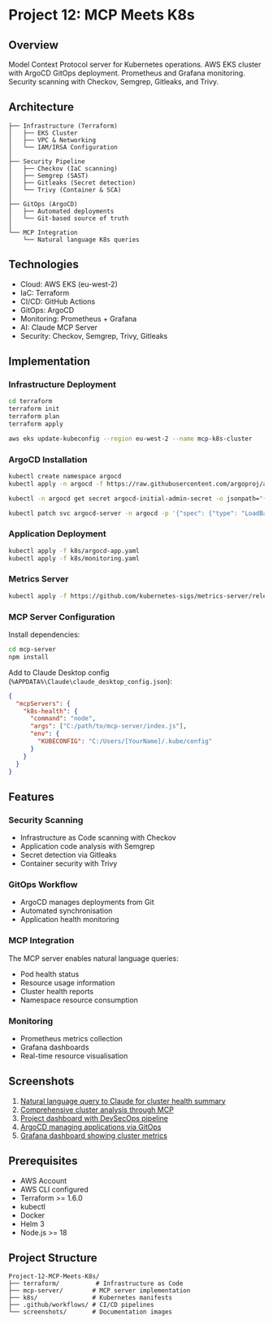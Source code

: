# Project 12: MCP Meets K8s

## Overview

Model Context Protocol server for Kubernetes operations. AWS EKS cluster with ArgoCD GitOps deployment. Prometheus and Grafana monitoring. Security scanning with Checkov, Semgrep, Gitleaks, and Trivy.

## Architecture

```
├── Infrastructure (Terraform)
│   ├── EKS Cluster
│   ├── VPC & Networking
│   └── IAM/IRSA Configuration
│
├── Security Pipeline
│   ├── Checkov (IaC scanning)
│   ├── Semgrep (SAST)
│   ├── Gitleaks (Secret detection)
│   └── Trivy (Container & SCA)
│
├── GitOps (ArgoCD)
│   ├── Automated deployments
│   └── Git-based source of truth
│
└── MCP Integration
    └── Natural language K8s queries
```

## Technologies

- Cloud: AWS EKS (eu-west-2)
- IaC: Terraform
- CI/CD: GitHub Actions
- GitOps: ArgoCD
- Monitoring: Prometheus + Grafana
- AI: Claude MCP Server
- Security: Checkov, Semgrep, Trivy, Gitleaks

## Implementation

### Infrastructure Deployment

```bash
cd terraform
terraform init
terraform plan
terraform apply

aws eks update-kubeconfig --region eu-west-2 --name mcp-k8s-cluster
```

### ArgoCD Installation

```bash
kubectl create namespace argocd
kubectl apply -n argocd -f https://raw.githubusercontent.com/argoproj/argo-cd/stable/manifests/install.yaml

kubectl -n argocd get secret argocd-initial-admin-secret -o jsonpath="{.data.password}" | base64 -d

kubectl patch svc argocd-server -n argocd -p '{"spec": {"type": "LoadBalancer"}}'
```

### Application Deployment

```bash
kubectl apply -f k8s/argocd-app.yaml
kubectl apply -f k8s/monitoring.yaml
```

### Metrics Server

```bash
kubectl apply -f https://github.com/kubernetes-sigs/metrics-server/releases/latest/download/components.yaml
```

### MCP Server Configuration

Install dependencies:
```bash
cd mcp-server
npm install
```

Add to Claude Desktop config (`%APPDATA%\Claude\claude_desktop_config.json`):
```json
{
  "mcpServers": {
    "k8s-health": {
      "command": "node",
      "args": ["C:/path/to/mcp-server/index.js"],
      "env": {
        "KUBECONFIG": "C:/Users/[YourName]/.kube/config"
      }
    }
  }
}
```

## Features

### Security Scanning
- Infrastructure as Code scanning with Checkov
- Application code analysis with Semgrep
- Secret detection via Gitleaks
- Container security with Trivy

### GitOps Workflow
- ArgoCD manages deployments from Git
- Automated synchronisation
- Application health monitoring

### MCP Integration
The MCP server enables natural language queries:
- Pod health status
- Resource usage information
- Cluster health reports
- Namespace resource consumption

### Monitoring
- Prometheus metrics collection
- Grafana dashboards
- Real-time resource visualisation

## Screenshots

1. [Natural language query to Claude for cluster health summary](screenshots/1.png)
2. [Comprehensive cluster analysis through MCP](screenshots/2.png)
3. [Project dashboard with DevSecOps pipeline](screenshots/3.png)
4. [ArgoCD managing applications via GitOps](screenshots/4.png)
5. [Grafana dashboard showing cluster metrics](screenshots/5.png)

## Prerequisites

- AWS Account
- AWS CLI configured
- Terraform >= 1.6.0
- kubectl
- Docker
- Helm 3
- Node.js >= 18

## Project Structure

```
Project-12-MCP-Meets-K8s/
├── terraform/          # Infrastructure as Code
├── mcp-server/        # MCP server implementation
├── k8s/               # Kubernetes manifests
├── .github/workflows/ # CI/CD pipelines
└── screenshots/       # Documentation images
```
